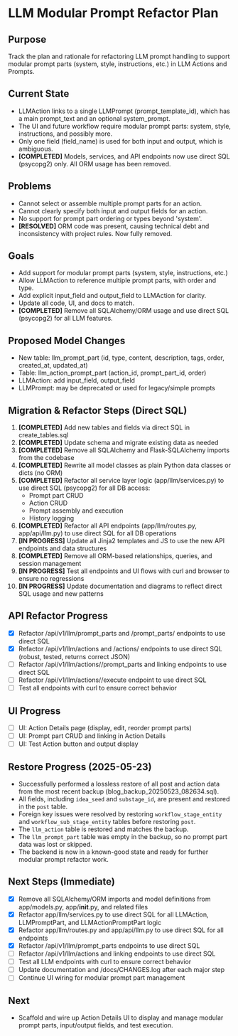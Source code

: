 # LLM Modular Prompt Refactor Plan

## Purpose
Track the plan and rationale for refactoring LLM prompt handling to support modular prompt parts (system, style, instructions, etc.) in LLM Actions and Prompts.

## Current State
- LLMAction links to a single LLMPrompt (prompt_template_id), which has a main prompt_text and an optional system_prompt.
- The UI and future workflow require modular prompt parts: system, style, instructions, and possibly more.
- Only one field (field_name) is used for both input and output, which is ambiguous.
- **[COMPLETED]** Models, services, and API endpoints now use direct SQL (psycopg2) only. All ORM usage has been removed.

## Problems
- Cannot select or assemble multiple prompt parts for an action.
- Cannot clearly specify both input and output fields for an action.
- No support for prompt part ordering or types beyond 'system'.
- **[RESOLVED]** ORM code was present, causing technical debt and inconsistency with project rules. Now fully removed.

## Goals
- Add support for modular prompt parts (system, style, instructions, etc.)
- Allow LLMAction to reference multiple prompt parts, with order and type.
- Add explicit input_field and output_field to LLMAction for clarity.
- Update all code, UI, and docs to match.
- **[COMPLETED]** Remove all SQLAlchemy/ORM usage and use direct SQL (psycopg2) for all LLM features.

## Proposed Model Changes
- New table: llm_prompt_part (id, type, content, description, tags, order, created_at, updated_at)
- Table: llm_action_prompt_part (action_id, prompt_part_id, order)
- LLMAction: add input_field, output_field
- LLMPrompt: may be deprecated or used for legacy/simple prompts

## Migration & Refactor Steps (Direct SQL)
1. **[COMPLETED]** Add new tables and fields via direct SQL in create_tables.sql
2. **[COMPLETED]** Update schema and migrate existing data as needed
3. **[COMPLETED]** Remove all SQLAlchemy and Flask-SQLAlchemy imports from the codebase
4. **[COMPLETED]** Rewrite all model classes as plain Python data classes or dicts (no ORM)
5. **[COMPLETED]** Refactor all service layer logic (app/llm/services.py) to use direct SQL (psycopg2) for all DB access:
    - Prompt part CRUD
    - Action CRUD
    - Prompt assembly and execution
    - History logging
6. **[COMPLETED]** Refactor all API endpoints (app/llm/routes.py, app/api/llm.py) to use direct SQL for all DB operations
7. **[IN PROGRESS]** Update all Jinja2 templates and JS to use the new API endpoints and data structures
8. **[COMPLETED]** Remove all ORM-based relationships, queries, and session management
9. **[IN PROGRESS]** Test all endpoints and UI flows with curl and browser to ensure no regressions
10. **[IN PROGRESS]** Update documentation and diagrams to reflect direct SQL usage and new patterns

## API Refactor Progress
- [x] Refactor /api/v1/llm/prompt_parts and /prompt_parts/<id> endpoints to use direct SQL
- [x] Refactor /api/v1/llm/actions and /actions/<id> endpoints to use direct SQL (robust, tested, returns correct JSON)
- [ ] Refactor /api/v1/llm/actions/<id>/prompt_parts and linking endpoints to use direct SQL
- [ ] Refactor /api/v1/llm/actions/<id>/execute endpoint to use direct SQL
- [ ] Test all endpoints with curl to ensure correct behavior

## UI Progress
- [ ] UI: Action Details page (display, edit, reorder prompt parts)
- [ ] UI: Prompt part CRUD and linking in Action Details
- [ ] UI: Test Action button and output display

## Restore Progress (2025-05-23)
- Successfully performed a lossless restore of all post and action data from the most recent backup (blog_backup_20250523_082634.sql).
- All fields, including `idea_seed` and `substage_id`, are present and restored in the `post` table.
- Foreign key issues were resolved by restoring `workflow_stage_entity` and `workflow_sub_stage_entity` tables before restoring `post`.
- The `llm_action` table is restored and matches the backup.
- The `llm_prompt_part` table was empty in the backup, so no prompt part data was lost or skipped.
- The backend is now in a known-good state and ready for further modular prompt refactor work.

## Next Steps (Immediate)
- [x] Remove all SQLAlchemy/ORM imports and model definitions from app/models.py, app/__init__.py, and related files
- [x] Refactor app/llm/services.py to use direct SQL for all LLMAction, LLMPromptPart, and LLMActionPromptPart logic
- [x] Refactor app/llm/routes.py and app/api/llm.py to use direct SQL for all endpoints
- [x] Refactor /api/v1/llm/prompt_parts endpoints to use direct SQL
- [ ] Refactor /api/v1/llm/actions and linking endpoints to use direct SQL
- [ ] Test all LLM endpoints with curl to ensure correct behavior
- [ ] Update documentation and /docs/CHANGES.log after each major step
- [ ] Continue UI wiring for modular prompt part management

## Next
- Scaffold and wire up Action Details UI to display and manage modular prompt parts, input/output fields, and test execution. 